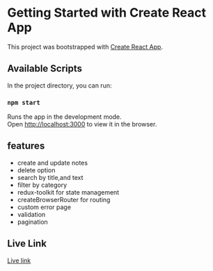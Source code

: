# Getting Started with Create React App

This project was bootstrapped with [Create React App](https://github.com/facebook/create-react-app).

## Available Scripts

In the project directory, you can run:

### `npm start`

Runs the app in the development mode.\
Open [http://localhost:3000](http://localhost:3000) to view it in the browser.

## features

- create and update notes
- delete option
- search by title,and text
- filter by category
- redux-toolkit for state management
- createBrowserRouter for routing
- custom error page
- validation
- pagination

## Live Link

[Live link](https://note-taking-app-react-ahzfu6sc2-rahulpskadumeni.vercel.app/)
